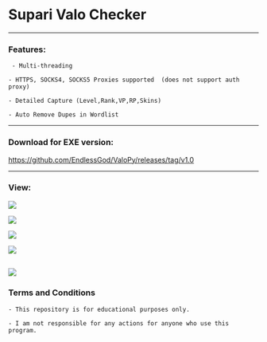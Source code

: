 # Supari Valo Checker


------------



### Features:
` - Multi-threading`

`- HTTPS, SOCKS4, SOCKS5 Proxies supported  (does not support auth proxy)`

`- Detailed Capture (Level,Rank,VP,RP,Skins)`

`- Auto Remove Dupes in Wordlist`


------------

### Download for EXE version:

https://github.com/EndlessGod/ValoPy/releases/tag/v1.0

------------

### View:
![](https://i.ibb.co/YQfg77D/mainmenu.png)

![](https://i.ibb.co/NW1LGcf/settings.png)

![](https://i.ibb.co/fvk1r5z/checkers.png)

![](https://i.ibb.co/1GYYvLn/cui.png)

![](https://i.ibb.co/y8vPjVs/log.png)
------------



### Terms and Conditions
`- This repository is for educational purposes only.`

`- I am not responsible for any actions for anyone who use this program.`
